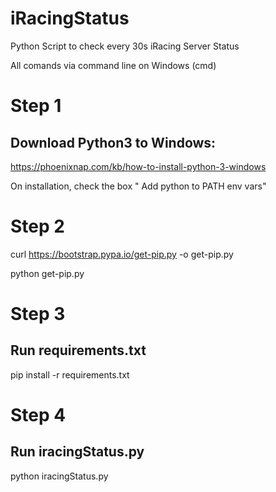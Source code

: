 # iRacingStatus
Python Script to check every 30s iRacing Server Status

All comands via command line on Windows (cmd)
# Step 1
## Download Python3 to Windows:
https://phoenixnap.com/kb/how-to-install-python-3-windows

On installation, check the box " Add python to PATH env vars"

# Step 2
curl https://bootstrap.pypa.io/get-pip.py -o get-pip.py

python get-pip.py

# Step 3 
## Run requirements.txt

pip install -r requirements.txt

# Step 4
## Run iracingStatus.py

python iracingStatus.py
